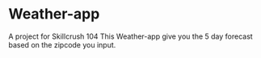 # Weather-app
A project for Skillcrush 104
This Weather-app give you the 5 day forecast based on the zipcode you input.